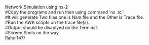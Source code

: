 Network Simulation using ns-2  
#Copy the programs and run then using command 'ns <insertfilename>.tcl'.    
#It will generate Two files one is Nam file and the Other is Trace file.  
#Run the AWK scripts on the trace file(s).  
#Output should be disaplyed on the Terminal.  
#Screen Shots on the way.  
Rahul147/ 